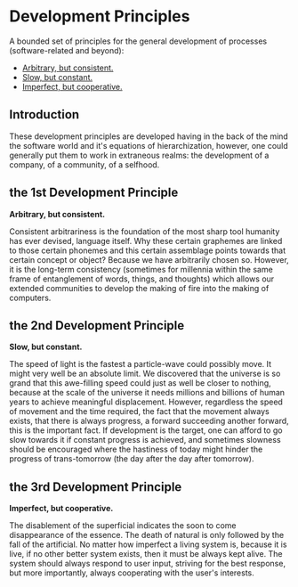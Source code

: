 # Development Principles

A bounded set of principles for the general development of processes (software-related and beyond):

+ [Arbitrary, but consistent.](#the-1st-Development-Principle)
+ [Slow, but constant.](#the-2nd-Development-Principle)
+ [Imperfect, but cooperative.](#the-3rd-Development-Principle)


## Introduction

These development principles are developed having in the back of the mind the software world and it's equations of hierarchization, however, one could generally put them to work in extraneous realms: the development of a company, of a community, of a selfhood.


## the 1st Development Principle

<b>Arbitrary, but consistent.</b>

Consistent arbitrariness is the foundation of the most sharp tool humanity has ever devised, language itself. Why these certain graphemes are linked to those certain phonemes and this certain assemblage points towards that certain concept or object? Because we have arbitrarily chosen so. However, it is the long-term consistency (sometimes for millennia within the same frame of entanglement of words, things, and thoughts) which allows our extended communities to develop the making of fire into the making of computers.


## the 2nd Development Principle

<b>Slow, but constant.</b>

The speed of light is the fastest a particle-wave could possibly move. It might very well be an absolute limit. We discovered that the universe is so grand that this awe-filling speed could just as well be closer to nothing, because at the scale of the universe it needs millions and billions of human years to achieve meaningful displacement. However, regardless the speed of movement and the time required, the fact that the movement always exists, that there is always progress, a forward succeeding another forward, this is the important fact. If development is the target, one can afford to go slow towards it if constant progress is achieved, and sometimes slowness should be encouraged where the hastiness of today might hinder the progress of trans-tomorrow (the day after the day after tomorrow).


## the 3rd Development Principle

<b>Imperfect, but cooperative.</b>

The disablement of the superficial indicates the soon to come disappearance of the essence. The death of natural is only followed by the fall of the artificial. No matter how imperfect a living system is, because it is live, if no other better system exists, then it must be always kept alive. The system should always respond to user input, striving for the best response, but more importantly, always cooperating with the user's interests.
